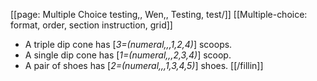 [[page: Multiple Choice testing,, Wen,, Testing, test/]]
[[Multiple-choice: format, order, section instruction, grid]]
* A triple dip cone has [_3=(numeral,,,1,2,4)_] scoops.
* A single dip cone has [_1=(numeral,,,2,3,4)_] scoop.
* A pair of shoes has [_2=(numeral,,,1,3,4,5)_] shoes.
[[/fillin]]
